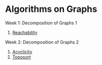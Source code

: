 # Algorithms on Graphs

Week 1: Decomposition of Graphs  1<br />
1. [Reachability](https://github.com/biz-whitney/Coursera-Data-Structures-and-Algorithms-Specialization-/blob/master/Algorithms%20on%20Graphs%20/Week1_decomposition_of_graphs1/Reachability.java) <br />

Week 2: Decomposition of Graphs 2  <br />
1. [Acyclicity](https://github.com/biz-whitney/Coursera-Data-Structures-and-Algorithms-Specialization-/blob/master/Algorithms%20on%20Graphs%20/Week2_decomposition_of_graphs2/Acyclicity.java) <br />
2. [Toposort](https://github.com/biz-whitney/Coursera-Data-Structures-and-Algorithms-Specialization-/blob/master/Algorithms%20on%20Graphs%20/Week2_decomposition_of_graphs2/Toposort.java) <br />

